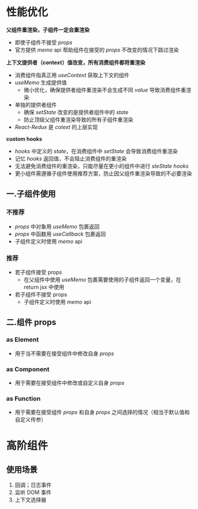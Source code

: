 # 性能优化

**父组件重渲染，子组件一定会重渲染**

-   即使子组件不接受 _props_
-   官方提供 _memo_ api 帮助组件在接受的 _props_ 不改变的情况下跳过渲染

**上下文提供者（context）值改变，所有消费组件都将重渲染**

-   消费组件指真正用 _useContext_ 获取上下文的组件
-   _useMemo_ 生成提供值
    -   微小优化，确保提供者组件重渲染不会生成不同 _value_ 导致消费组件重渲染
-   单独的提供者组件
    -   确保 _setState_ 改变的是提供者组件中的 _state_
    -   防止顶级父组件重渲染导致的所有子组件重渲染
-   _React-Redux_ 是 _cotext_ 的上层实现

**custom hooks**

-   _hooks_ 中定义的 _state_，在消费组件中 _setState_ 会导致消费组件重渲染
-   记忆 _hooks_ 返回值，不会阻止消费组件的重渲染
-   无法避免消费组件的重渲染，只能尽量在更小的组件中进行 _steState hooks_
-   更小组件需遵循子组件使用推荐方案，防止因父组件重渲染导致的不必要渲染

## 一.子组件使用

### 不推荐

-   _props_ 中对象用 _useMemo_ 包裹返回
-   _props_ 中函数用 _useCallback_ 包裹返回
-   子组件定义时使用 _memo_ api

### 推荐

-   若子组件接受 props
    -   在父组件中使用 _useMemo_ 包裹需要使用的子组件返回一个变量，在 return jsx 中使用
-   若子组件不接受 props
    -   子组件定义时使用 _memo_ api

## 二.组件 props

### as Element

-   用于当不需要在接受组件中修改自身 _props_

### as Component

-   用于需要在接受组件中修改或自定义自身 _props_

### as Function

-   用于需要在接受组件 _props_ 和自身 _props_ 之间选择的情况（相当于默认值和自定义传参）

# 高阶组件

## 使用场景

1. 回调；日志事件
2. 监听 DOM 事件
3. 上下文选择器
